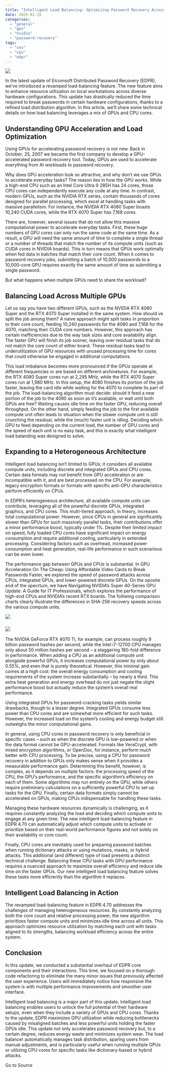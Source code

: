 ```yaml
---
title: "Intelligent Load Balancing: Optimizing Password Recovery Across Heterogeneous Units"
date: 2025-01-15
categories: 
  - "general"
  - "gpu"
  - "nvidia"
  - "password-recovery"
tags: 
  - "ces"
  - "cpu"
  - "edpr"
---
```


![](https://blog.elcomsoft.com/wp-content/uploads/2024/11/EDPR-4.70-2_1200x630.jpg)

In the latest update of Elcomsoft Distributed Password Recovery (EDPR), we’ve introduced a revamped load-balancing feature. The new feature aims to enhance resource utilization on local workstations across diverse hardware configurations. This update has drastically reduced the time required to break passwords in certain hardware configurations, thanks to a refined load distribution algorithm. In this article, we’ll share some technical details on how load balancing leverages a mix of GPUs and CPU cores.

## Understanding GPU Acceleration and Load Optimization

Using GPUs for accelerating password recovery is not new. Back in October, 25, 2007 we became the first company to develop a GPU-accelerated password recovery tool. Today, GPUs are used to accelerate everything from AI workloads to password recovery.

Why does GPU acceleration look so attractive, and why don’t we use GPUs to accelerate everyday tasks? The reason lies in how the GPU works. While a high-end CPU such as an Intel Core Ultra 9 285H has 24 cores, those CPU cores can independently execute any code at any time. In contrast, modern GPUs, such as the NVIDIA RTX series, contain thousands of cores designed for parallel processing, which excel at handling tasks with massive parallelism. For instance, the NVIDIA RTX 4080 Super boasts 10,240 CUDA cores, while the RTX 4070 Super has 7,168 cores.

There are, however, several issues that do not allow this massive computational power to accelerate everyday tasks. First, these huge numbers of GPU cores can only run the same code at the same time. As a result, a GPU will need the same amount of time to complete a single thread or a number of threads that match the number of its compute units (such as CUDA cores in NVIDIA boards). This in turn means that GPUs work optimally when fed data in batches that match their core count. When it comes to password recovery jobs, submitting a batch of 10,000 passwords to a 10,000-core GPU requires exactly the same amount of time as submitting a single password.

But what happens when multiple GPUs need to share the workload?

## Balancing Load Across Multiple GPUs

Let us say you have two different GPUs, such as the NVIDIA RTX 4080 Super and the RTX 4070 Super installed in the same system. How should ve split the job among them? A naive approach might split tasks in proportion to their core count, feeding 10,240 passwords for the 4080 and 7,168 for the 4070, matching their CUDA core numbers. However, this approach has certain inefficiencies due to the way task sizes and core availability align. The faster GPU will finish its job sooner, leaving over residual tasks that do not match the core count of either board. These residual tasks lead to underutilization of GPU resources with unused processing time for cores that could otherwise be engaged in additional computations.

This load imbalance becomes more pronounced if the GPUs operate at different frequencies or are based on different archivetures. For example, the RTX 4080 Super cores run at 2,295 MHz, while the RTX 4070 Super cores run at 1,980 MHz. In this setup, the 4080 finishes its portion of the job faster, leaving the card idle while waiting for the 4070 to complete its part of the job. The load-balancing algorithm must decide: should it feed a new portion of the job to the 4080 as soon as it’s available, or wait until both GPUs are free? Waiting causes idle time on the faster GPU, reducing overall throughput. On the other hand, simply feeding the job to the first available compute unit often leads to situation when the slower compute unit is still crunching the residual, while the (much) faster unit is idling. Deciding which GPU to feed depending on the current load, the number of GPU cores and the speed of each unit is no easy task, and this is exactly what intelligent load balanding was designed to solve.

## Expanding to a Heterogeneous Architecture

Intelligent load balancing isn’t limited to GPUs; it considers all available compute units, including discrete and integrated GPUs and CPU cores. Certain data formats may not benefit from GPU acceleration or are incompatible with it, and are best processed on the CPU. For example, legacy encryption formats or formats with specific anti-GPU characteristics perform efficiently on CPUs.

In EDPR’s heterogeneous architecture, all available compute units can contribute, leveraging all of the powerful discrete GPUs, integrated graphics, and CPU cores. This multi-tiered approach, in theory, increases total computational power. However, since CPUs in general are significantly slower than GPUs for such massively parallel tasks, their contributions offer a minor performance boost, typically under 1%. Despite their limited impact on speed, fully loaded CPU cores have significant impact on energy consumption and require additional cooling, particularly in extended processing. Considering factors such as overhead, increased power consumption and heat generation, real-life performance in such scenarious can be even lower.

The performance gap between GPUs and CPUs is substantial. In GPU Acceleration On The Cheap: Using Affordable Video Cards to Break Passwords Faster, we explored the speed of password attacks across CPUs, integrated GPUs, and lower-powered discrete GPUs. On the oposite end of the specrtum, we have Navigating NVIDIA’s Super 40-Series GPU Update: A Guide for IT Professionals, which explores the performance of high-end CPUs and NVIDIA’s recent RTX boards. The folliwing comparison charts clearly illustrate the differences in SHA-256 recovery speeds across the various compute units.

![](https://blog.elcomsoft.com/wp-content/uploads/2022/02/EDPR_SHA_16022022.png)

### ![](https://blog.elcomsoft.com/wp-content/uploads/2023/05/EDPR_4.50-10052023-SHA-256.png)

The NVIDIA GeForce RTX 4070 Ti, for example, can process roughly 9 billion password hashes per second, while the Intel i7-12700 CPU manages only about 50 million hashes per second – a staggering 180-fold difference in performance. When adding a CPU as an additional compute unit alongside powerful GPUs, it increases computational power by only about 0.55%, and even that is purely theoretical. However, this minimal gain comes at a high cost: the overall energy consumption and cooling requirements of the system increase substantially – by nearly a third. This extra heat generation and energy overhead do not just negate the slight performance boost but actually reduce the system’s overall real performance.

Using integrated GPUs for password-cracking tasks yields similar drawbacks, though to a lesser degree. Integrated GPUs consume less power than CPU cores and are somewhat more efficient for such tasks. However, the increased load on the system’s cooling and energy budget still outweighs the minor computational gains.

In general, using CPU cores in password recovery is only beneficial in specific cases – such as when the discrete GPU is low-powered or when the data format cannot be GPU-accelerated. Formats like VeraCrypt, with mixed encryption algorithms, or OpenDoc, for instance, perform much better with CPU processing. To be precise, using a CPU for password recovery in addition to GPUs only makes sense when it provides a measurable performance gain. Determining this benefit, however, is complex, as it depends on multiple factors: the processing speed of the CPU, the GPU’s performance, and the specific algorithm’s efficiency on each of them. Some algorithms may run entirely on the GPU, while others require preliminary calculations on a sufficiently powerful CPU to set up tasks for the GPU. Finally, certain data formats simply cannot be accelerated on GPUs, making CPUs indispensable for handling these tasks.

Managing these hardware resources dynamically is challenging, as it requires constantly analyzing the load and deciding which compute units to engage at any given time. The new intelligent load-balancing feature in EDPR 4.70 can automatically adjust which compute units to activate or prioritize based on their real-world performance figures and not solely on their availability or core count.

Finally, CPU cores are inevitably used for preparing password batches when running dictionary attacks or using mutations, masks, or hybrid attacks. This additional (and different) type of load presents a distinct technical challenge. Balancing these CPU tasks with GPU performance requires a nuanced approach to maximize overall efficiency and reduce idle time on the faster GPUs. Our new intelligent load balancing feature solves these tasks more efficiently than the algorithm it replaces.

## Intelligent Load Balancing in Action

The revamped load-balancing feature in EDPR 4.70 addresses the challenges of managing heterogeneous resources. By constantly analyzing both the core count and relative processing power, the new algorithm prioritizes faster compute units and minimizes idle time across all units. This approach optimizes resource utilization by matching each unit with tasks aligned to its strengths, balancing workload efficiency across the entire system.

## Conclusion

In this update, we conducted a substantial overhaul of EDPR core components and their interactions. This time, we focused on a thorough code refactoring to eliminate the many minor issues that previously affected the user experience. Users will immediately notice how responsive the system is with multiple performance improvements and smoother user interface.

Intelligent load balancing is a major part of this update. Intelligent load balancing enables users to unlock the full potential of their hardware setups, even when they include a variety of GPUs and CPU cores. Thanks to the update, EDPR maximizes GPU utilization while reducing bottlenecks caused by misaligned batches and less powerful units holding the faster GPUs idle. This update not only accelerates password recovery but, to a certain degree, reduces energy waste and minimizes system wear. The load balancer automatically manages task distribution, sparing users from manual adjustments, and is particularly useful when running multiple GPUs or utilizing CPU cores for specific tasks like dictionary-based or hybrid attacks.

Go to Source
